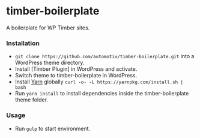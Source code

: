 # timber-boilerplate
A boilerplate for WP Timber sites.

### Installation

- `git clone https://github.com/automotix/timber-boilerplate.git` into a WordPress theme directory.
- Install [Timber Plugin] in WordPress and activate.
- Switch theme to timber-boilerplate in WordPress.
- Install [Yarn](https://github.com/yarnpkg/yarn) globally `curl -o- -L https://yarnpkg.com/install.sh | bash`
- Run `yarn install` to install dependencies inside the timber-boilerplate theme folder.

### Usage

- Run `gulp` to start environment.
